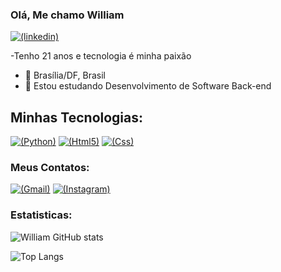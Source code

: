 ### Olá, Me chamo William 
[![(linkedin)](https://img.shields.io/badge/LinkedIn-0077B5?style=for-the-badge&logo=linkedin&logoColor=white)](https://www.linkedin.com/in/william-virissimo/)

-Tenho 21 anos e tecnologia é minha paixão
- 📍 Brasília/DF, Brasil
- 🚀 Estou estudando Desenvolvimento de Software Back-end

## Minhas Tecnologias: 

[![(Python)](https://img.shields.io/badge/Python-3776AB?style=for-the-badge&logo=python&logoColor=white)]()
[![(Html5)](https://img.shields.io/badge/HTML5-E34F26?style=for-the-badge&logo=html5&logoColor=white)]()
[![(Css)](https://img.shields.io/badge/CSS-239120?&style=for-the-badge&logo=css3&logoColor=white)]()

### Meus Contatos:

[![(Gmail)](https://img.shields.io/badge/Gmail-D14836?style=for-the-badge&logo=gmail&logoColor=white)](https://www.gmail.com/williamvirissimo14@gmail.com/)
[![(Instagram)](https://img.shields.io/badge/Instagram-E4405F?style=for-the-badge&logo=instagram&logoColor=white)](https://www.instagram.com/williamvirissimo/)

### Estatisticas:

![William GitHub stats](https://github-readme-stats.vercel.app/api?username=william-virissimo&show_icons=true&theme=dracula)

![Top Langs](https://github-readme-stats.vercel.app/api/top-langs/?username=william-virissimo&layout=compact)

